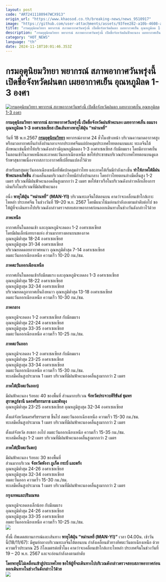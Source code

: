 ```yaml
---
layout: post
code: "ART2411180947WCX913"
origin_url: "https://www.khaosod.co.th/breaking-news/news_9510917"
image: "https://github.com/user-attachments/assets/93fee282-a10b-4608-a554-3c2a5697c673"
title: "กรมอุตุนิยมวิทยา พยากรณ์ สภาพอากาศวันพรุ่งนี้ เปิดชื่อจังหวัดฝนตก เผยอากาศเย็น อุณหภูมิลด 1-3 องศา"
description: "กรมอุตุนิยมวิทยา พยากรณ์ สภาพอากาศวันพรุ่งนี้ เปิดชื่อจังหวัดฝนฟ้าคะนอง เผยอากาศเย็น ลมแรง อุณหภูมิลด 1-3 องศาเซลเซียส เปิดเส้นทางพายุไต้ฝุ่น “หม่านหยี่”"
category: "HOT_NEWS"
language: "th"
date: 2024-11-18T10:01:46.353Z
---
```


# กรมอุตุนิยมวิทยา พยากรณ์ สภาพอากาศวันพรุ่งนี้ เปิดชื่อจังหวัดฝนตก เผยอากาศเย็น อุณหภูมิลด 1-3 องศา

[![กรมอุตุนิยมวิทยา พยากรณ์ สภาพอากาศวันพรุ่งนี้ เปิดชื่อจังหวัดฝนตก เผยอากาศเย็น อุณหภูมิลด 1-3 องศา](https://www.khaosod.co.th/wpapp/uploads/2024/11/Todays-weather-4-1.jpg "กรมอุตุนิยมวิทยา พยากรณ์ สภาพอากาศวันพรุ่งนี้ เปิดชื่อจังหวัดฝนตก เผยอากาศเย็น อุณหภูมิลด 1-3 องศา")](https://www.khaosod.co.th/wpapp/uploads/2024/11/Todays-weather-4-1.jpg)

**กรมอุตุนิยมวิทยา พยากรณ์ สภาพอากาศวันพรุ่งนี้ เปิดชื่อจังหวัดฝนฟ้าคะนอง เผยอากาศเย็น ลมแรง อุณหภูมิลด 1-3 องศาเซลเซียส เปิดเส้นทางพายุไต้ฝุ่น “หม่านหยี่”**

วันที่ 18 พ.ย.2567 **[กรมอุตุนิยมวิทยา](https://www.tmd.go.th/)** พยากรณ์อากาศ 24 ชั่วโมงข้างหน้า บริเวณความกดอากาศสูงหรือมวลอากาศเย็นกำลังปานกลางจากประเทศจีนแผ่ปกคลุมประเทศไทยตอนบนและ ทะเลจีนใต้ ลักษณะเช่นนี้ทำให้บริเวณดังกล่าวมีอุณหภูมิลดลง 1-3 องศาเซลเซียส กับมีลมแรง โดยมีอากาศเย็นในตอนเช้าในภาคเหนือและภาคตะวันออกเฉียงเหนือ ขอให้ประชาชนบริเวณประเทศไทยตอนบนดูแลรักษาสุขภาพเนื่องจากสภาวะอากาศที่เปลี่ยนแปลงไว้ด้วย

สำหรับมรสุมตะวันออกเฉียงเหนือที่พัดปกคลุมอ่าวไทย และภาคใต้เริ่มมีกำลังแรงขึ้น **ทำให้ภาคใต้มีฝนฟ้าคะนองเกิดขึ้น** ส่วนคลื่นลมบริเวณอ่าวไทยมีกำลังปานกลาง โดยอ่าวไทยตอนล่างมีคลื่นสูง 1-2 เมตร บริเวณที่มีฝนฟ้าคะนองคลื่นสูงมากกว่า 2 เมตร ขอให้ชาวเรือในบริเวณดังกล่าวหลีกเลี่ยงการเดินเรือในบริเวณที่มีฝนฟ้าคะนอง

อนึ่ง **พายุไต้ฝุ่น “หม่านหยี่” (MAN-YI)** บริเวณทะเลจีนใต้ตอนบน คาดว่าจะเคลื่อนเข้าใกล้เกาะไหหลำ ประเทศจีน ในช่วงวันที่ 19–20 พ.ย. 2567 โดยมีแนวโน้มอ่อนกำลังลงตามลำดับต่อไป ขอให้ผู้ที่จะเดินทางไปบริเวณดังกล่าวตรวจสอบสภาพอากาศก่อนออกเดินทางในช่วงวันดังกล่าวไว้ด้วย

**ภาคเหนือ**

อากาศเย็นในตอนเช้า และอุณหภูมิจะลดลง 1-2 องศาเซลเซียส  
โดยมีฝนเล็กน้อยบางแห่ง ส่วนมากทางตอนบนของภาค  
อุณหภูมิต่ำสุด 18-24 องศาเซลเซียส  
อุณหภูมิสูงสุด 31-34 องศาเซลเซียส  
บริเวณยอดดอยอากาศหนาว อุณหภูมิต่ำสุด 7-14 องศาเซลเซียส  
ลมตะวันออกเฉียงเหนือ ความเร็ว 10-20 กม./ชม.

**ภาคตะวันออกเฉียงเหนือ**

อากาศเย็นในตอนเช้ากับมีลมแรง และอุณหภูมิจะลดลง 1-3 องศาเซลเซียส  
อุณหภูมิต่ำสุด 18-22 องศาเซลเซียส  
อุณหภูมิสูงสุด 32-34 องศาเซลเซียส  
บริเวณยอดภูอากาศเย็นถึงหนาว อุณหภูมิต่ำสุด 13-18 องศาเซลเซียส  
ลมตะวันออกเฉียงเหนือ ความเร็ว 10-30 กม./ชม.

**ภาคกลาง**

อุณหภูมิจะลดลง 1-2 องศาเซลเซียส กับมีลมแรง  
อุณหภูมิต่ำสุด 22-24 องศาเซลเซียส  
อุณหภูมิสูงสุด 33-35 องศาเซลเซียส  
ลมตะวันออกเฉียงเหนือ ความเร็ว 10-25 กม./ชม.

**ภาคตะวันออก**

อุณหภูมิจะลดลง 1-2 องศาเซลเซียส กับมีลมแรง  
อุณหภูมิต่ำสุด 23-25 องศาเซลเซียส  
อุณหภูมิสูงสุด 33-34 องศาเซลเซียส  
ลมตะวันออกเฉียงเหนือ ความเร็ว 15-30 กม./ชม.  
ทะเลมีคลื่นสูงประมาณ 1 เมตร บริเวณที่มีฝนฟ้าคะนองคลื่นสูงมากกว่า 2 เมตร

**ภาคใต้(ฝั่งตะวันออก)**

มีฝนฟ้าคะนอง ร้อยละ 40 ของพื้นที่ ส่วนมากบริเวณ **จังหวัดประจวบคีรีขันธ์ ชุมพร**  
**สุราษฎร์ธานี นครศรีธรรมราช และพัทลุง**  
อุณหภูมิต่ำสุด 23-25 องศาเซลเซียส อุณหภูมิสูงสุด 32-34 องศาเซลเซียส

ตั้งแต่จังหวัดนครศรีธรรมราช ขึ้นไป ลมตะวันออกเฉียงเหนือ ความเร็ว 15-30 กม./ชม.  
ทะเลมีคลื่นสูงประมาณ 1 เมตร บริเวณที่มีฝนฟ้าคะนองคลื่นสูงมากกว่า 2 เมตร

ตั้งแต่จังหวัด สงขลา ลงไป ลมตะวันออกเฉียงเหนือ ความเร็ว 15-35 กม./ชม.  
ทะเลมีคลื่นสูง 1-2 เมตร บริเวณที่มีฝนฟ้าคะนองคลื่นสูงมากกว่า 2 เมตร

**ภาคใต้(ฝั่งตะวันตก)**

มีฝนฟ้าคะนอง ร้อยละ 30 ของพื้นที่  
ส่วนมากบริเวณ **จังหวัดพังงา ภูเก็ต กระบี่ และตรัง**  
อุณหภูมิต่ำสุด 24-26 องศาเซลเซียส  
อุณหภูมิสูงสุด 32-34 องศาเซลเซียส  
ลมตะวันออก ความเร็ว 15-30 กม./ชม.  
ทะเลมีคลื่นสูงประมาณ 1 เมตร บริเวณที่มีฝนฟ้าคะนองคลื่นสูงมากกว่า 2 เมตร

**กรุงเทพและปริมณฑล**

อุณหภูมิจะลดลงเล็กน้อย กับมีลมแรง  
อุณหภูมิต่ำสุด 24-26 องศาเซลเซียส  
อุณหภูมิสูงสุด 33-35 องศาเซลเซียส  
ลมตะวันออกเฉียงเหนือ ความเร็ว 10-25 กม./ชม.  
[![](https://www.khaosod.co.th/wpapp/uploads/2024/11/daily-18-nov-2024-1700-557x696.png)](https://www.khaosod.co.th/wpapp/uploads/2024/11/daily-18-nov-2024-1700.png)

ทั้งนี้ อัพเดตสถานการณ์และเส้นทาง **พายุไต้ฝุ่น “หม่านหยี่ (MAN-YI)”** เวลา 04.00น. เช้าวันนี้(18/11/67): มีศูนย์กลางบริเวณทะเลจีนใต้ตอนบน กำลังเคลื่อนตัวทางทิศตะวันตกเฉียงเหนือ ด้วยความเร็วประมาณ 25 กิโลเมตรต่อชั่วโมง คาดว่าจะเคลื่อนเข้าใกล้เกาะไหหลำ ประเทศจีนในช่วงวันที่ 19 – 20 พ.ย. 2567 และจะอ่อนกำลังลงตามลำดับ

**โดยพายุนี้ไม่เคลื่อนเข้าสู่ประเทศไทย ขอให้ผู้ที่จะเดินทางไปบริเวณดังกล่าวตรวจสอบสภาพอากาศก่อนออกเดินทางในช่วงวันดังกล่าวไว้ด้วย  
[![](https://www.khaosod.co.th/wpapp/uploads/2024/11/467530667_993639262808209_4163908769238816385_n-696x445.jpg)](https://www.khaosod.co.th/wpapp/uploads/2024/11/467530667_993639262808209_4163908769238816385_n.jpg)**